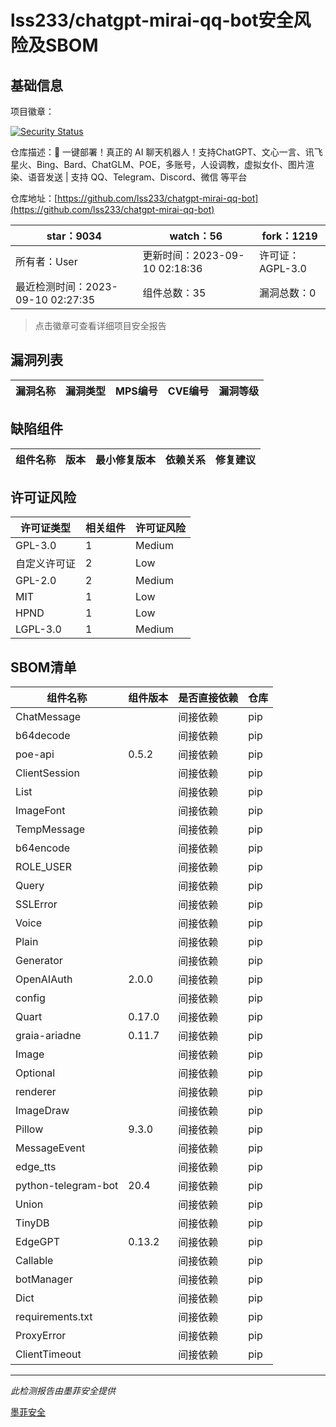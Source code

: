 # lss233/chatgpt-mirai-qq-bot安全风险及SBOM

## 基础信息

项目徽章：

[![Security Status](https://www.murphysec.com/platform3/v31/badge/1700575385636962304.svg)](https://www.murphysec.com/console/report/1700575385435635712/1700575385636962304)

仓库描述：🚀 一键部署！真正的 AI 聊天机器人！支持ChatGPT、文心一言、讯飞星火、Bing、Bard、ChatGLM、POE，多账号，人设调教，虚拟女仆、图片渲染、语音发送 | 支持 QQ、Telegram、Discord、微信 等平台

仓库地址：[https://github.com/lss233/chatgpt-mirai-qq-bot](https://github.com/lss233/chatgpt-mirai-qq-bot)

| star：9034 | watch：56 | fork：1219 |
| ----------- | -------------- | ------------ |
| 所有者：User | 更新时间：2023-09-10 02:18:36 | 许可证：AGPL-3.0 |
| 最近检测时间：2023-09-10 02:27:35 | 组件总数：35 | 漏洞总数：0 |

> 点击徽章可查看详细项目安全报告



## 漏洞列表

| 漏洞名称 | 漏洞类型 | MPS编号 | CVE编号 | 漏洞等级 |
| ------- | ------ | ------- | ------ | ----- |





## 缺陷组件

| 组件名称 | 版本 | 最小修复版本 | 依赖关系 | 修复建议 |
| -------- | ---- | ------------ | -------- | -------- |





## 许可证风险

| 许可证类型 | 相关组件 | 许可证风险 |
| ---------- | -------- | ---------- |
|GPL-3.0|1|Medium|
|自定义许可证|2|Low|
|GPL-2.0|2|Medium|
|MIT|1|Low|
|HPND|1|Low|
|LGPL-3.0|1|Medium|




## SBOM清单

| 组件名称 | 组件版本 | 是否直接依赖 | 仓库 |
| -------- | -------- | ------------ | ---- |
|ChatMessage||间接依赖|pip|
|b64decode||间接依赖|pip|
|poe-api|0.5.2|间接依赖|pip|
|ClientSession||间接依赖|pip|
|List||间接依赖|pip|
|ImageFont||间接依赖|pip|
|TempMessage||间接依赖|pip|
|b64encode||间接依赖|pip|
|ROLE_USER||间接依赖|pip|
|Query||间接依赖|pip|
|SSLError||间接依赖|pip|
|Voice||间接依赖|pip|
|Plain||间接依赖|pip|
|Generator||间接依赖|pip|
|OpenAIAuth|2.0.0|间接依赖|pip|
|config||间接依赖|pip|
|Quart|0.17.0|间接依赖|pip|
|graia-ariadne|0.11.7|间接依赖|pip|
|Image||间接依赖|pip|
|Optional||间接依赖|pip|
|renderer||间接依赖|pip|
|ImageDraw||间接依赖|pip|
|Pillow|9.3.0|间接依赖|pip|
|MessageEvent||间接依赖|pip|
|edge_tts||间接依赖|pip|
|python-telegram-bot|20.4|间接依赖|pip|
|Union||间接依赖|pip|
|TinyDB||间接依赖|pip|
|EdgeGPT|0.13.2|间接依赖|pip|
|Callable||间接依赖|pip|
|botManager||间接依赖|pip|
|Dict||间接依赖|pip|
|requirements.txt||间接依赖|pip|
|ProxyError||间接依赖|pip|
|ClientTimeout||间接依赖|pip|


------

*此检测报告由墨菲安全提供*

[墨菲安全](www.murphysec.com)